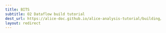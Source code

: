 ```yaml
---
title: BITS
subtitle: O2 Dataflow build tutorial
dest_url: https://alice-doc.github.io/alice-analysis-tutorial/building/
layout: redirect
---
```

